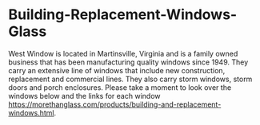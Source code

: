 # Building-Replacement-Windows-Glass
West Window is located in Martinsville, Virginia and is a family owned business that has been manufacturing quality windows since 1949. They carry an extensive line of windows that include new construction, replacement and commercial lines. They also carry storm windows, storm doors and porch enclosures. Please take a moment to look over the windows below and the links for each window https://morethanglass.com/products/building-and-replacement-windows.html.
